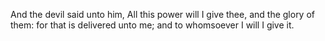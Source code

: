 And the devil said unto him, All this power will I give thee, and the glory of them: for that is delivered unto me; and to whomsoever I will I give it.
